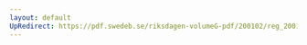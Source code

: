 ```yaml
---
layout: default
UpRedirect: https://pdf.swedeb.se/riksdagen-volumeG-pdf/200102/reg_200102/reg_200102_0120.pdf
---
```

